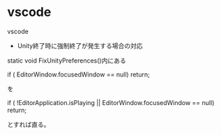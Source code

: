 # vscode
vscode

- Unity終了時に強制終了が発生する場合の対応

static void FixUnityPreferences()内にある

if ( EditorWindow.focusedWindow == null)
return;

を


if ( !EditorApplication.isPlaying || EditorWindow.focusedWindow == null)
return;

とすれば直る。
